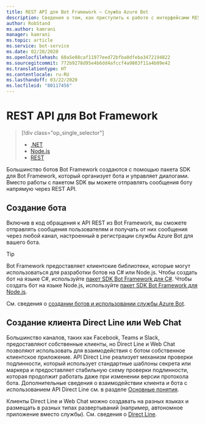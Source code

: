 ```yaml
---
title: REST API для Bot Framework — Служба Azure Bot
description: Сведения о том, как приступить к работе с интерфейсами REST API Bot Framework, которые можно использовать для создания ботов и клиентов, подключающихся к ботам.
author: RobStand
ms.author: kamrani
manager: kamrani
ms.topic: article
ms.service: bot-service
ms.date: 02/20/2020
ms.openlocfilehash: 60a5e08caf11977eed72bfba0dfeba3472194822
ms.sourcegitcommit: 772b9278d95e4b6dd4afccf4a9803f11a4b09e42
ms.translationtype: HT
ms.contentlocale: ru-RU
ms.lasthandoff: 03/22/2020
ms.locfileid: "80117456"
---
```

# <a name="bot-framework-rest-apis"></a>REST API для Bot Framework

> [!div class="op_single_selector"]
> - [.NET](../dotnet/bot-builder-dotnet-overview.md)
> - [Node.js](../nodejs/bot-builder-nodejs-overview.md)
> - [REST](../rest-api/bot-framework-rest-overview.md)

Большинство ботов Bot Framework создаются с помощью пакета SDK для Bot Framework, который организует бота и управляет диалогами. Вместо работы с пакетом SDK вы можете отправлять сообщения боту напрямую через REST API.

## <a name="build-a-bot"></a>Создание бота

Включив в код обращения к API REST из Bot Framework, вы сможете отправлять сообщения пользователям и получать от них сообщения через любой канал, настроенный в регистрации службы Azure Bot для вашего бота.

> [!TIP]
> Bot Framework предоставляет клиентские библиотеки, которые могут использоваться для разработки ботов на C# или Node.js.
> Чтобы создать бот на языке C#, используйте [пакет SDK Bot Framework для C#](../dotnet/bot-builder-dotnet-overview.md).
> Чтобы создать бот на языке Node.js, используйте [пакет SDK Bot Framework для Node.js](../nodejs/index.md).

См. сведения о [создании ботов и использовании службы Azure Bot](../bot-service-overview-introduction.md).

## <a name="build-a-direct-line-or-web-chat-client"></a>Создание клиента Direct Line или Web Chat

Большинство каналов, таких как Facebook, Teams и Slack, предоставляют собственные клиенты, но Direct Line и Web Chat позволяют использовать для взаимодействия с ботом собственное клиентское приложение. API Direct Line реализует механизм проверки подлинности, который использует стандартные шаблоны секрета или маркера и предоставляет стабильную схему проверки подлинности, которая продолжит работать даже при изменении версии протокола бота. Дополнительные сведения о взаимодействии клиента и бота с использованием API Direct Line см. в разделе [Основные понятия](bot-framework-rest-direct-line-3-0-concepts.md).

Клиенты Direct Line и Web Chat можно создавать на разных языках и размещать в разных типах развертываний (например, автономное приложение вместо службы). См. сведения о [Direct Line](https://docs.microsoft.com/azure/bot-service/bot-service-channel-directline?view=azure-bot-service-4.0).

